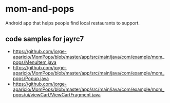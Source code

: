# mom-and-pops
Android app that helps people find local restaurants to support.

## code samples for jayrc7
- https://github.com/jorge-aparicio/MomPops/blob/master/app/src/main/java/com/example/mom_pops/MenuItem.java
- https://github.com/jorge-aparicio/MomPops/blob/master/app/src/main/java/com/example/mom_pops/Popup.java
- https://github.com/jorge-aparicio/MomPops/blob/master/app/src/main/java/com/example/mom_pops/ui/viewCart/ViewCartFragment.java
